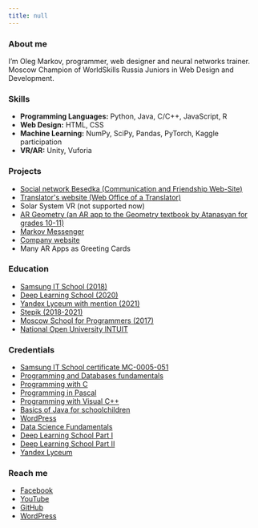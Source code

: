 ```yaml
---
title: null
---
```

### About me
I’m Oleg Markov, programmer, web designer and neural networks trainer.\
Moscow Champion of WorldSkills Russia Juniors in Web Design and Development.

### Skills
* **Programming Languages:** Python, Java, C/C++, JavaScript, R
* **Web Design:** HTML, CSS
* **Machine Learning:** NumPy, SciPy, Pandas, PyTorch, Kaggle participation
* **VR/AR:** Unity, Vuforia

### Projects
* [Social network Besedka (Communication and Friendship Web-Site)](http://www.besedka.net)
* [Translator's website (Web Office of a Translator)](http://www.translationsland.com)
* Solar System VR (not supported now)
* [AR Geometry (an AR app to the Geometry textbook by Atanasyan for grades 10-11)](https://play.google.com/store/apps/details?id=com.OlegMarkov.ARGeometry)
* [Markov Messenger](https://play.google.com/store/apps/details?id=com.wMarkov)
* [Company website](https://www.globaltranslations.org)
* Many AR Apps as Greeting Cards

### Education
* [Samsung IT School (2018)](https://myitschool.ru)
* [Deep Learning School (2020)](https://www.dlschool.org/?lang=en)
* [Yandex Lyceum with mention (2021)](https://yandexlyceum.ru)
* [Stepik (2018-2021)](https://stepik.org/users/38159138/certificates)
* [Moscow School for Programmers (2017)](https://informatics.ru)
* [National Open University INTUIT](https://intuit.ru/intuituser/study/diplomas)

### Credentials
* [Samsung IT School certificate MC-0005-051](https://myitschool.ru/certificates)
* [Programming and Databases fundamentals](https://www.specialist.ru/graduate/groupcert/1380949)
* [Programming with C](https://www.specialist.ru/graduate/groupcert/1394872)
* [Programming in Pascal](https://www.specialist.ru/graduate/groupcert/1403162)
* [Programming with Visual C++](https://www.specialist.ru/graduate/groupcert/1441915)
* [Basics of Java for schoolchildren](https://www.specialist.ru/graduate/groupcert/1469647)
* [WordPress](https://www.specialist.ru/graduate/groupcert/1813633)
* [Data Science Fundamentals](https://www.specialist.ru/graduate/groupcert/1648454)
* [Deep Learning School Part I](https://disk.yandex.ru/i/NmAYpFDlRSb5aw)
* [Deep Learning School Part II](https://disk.yandex.ru/i/1e8GPny-RxJDaQ)
* [Yandex Lyceum](https://yastatic.net/s3/lyceum/2021-certs/219928627-b99172d0-2295-4402-89f4-43f57d711af8.pdf)

### Reach me
* [Facebook](https://www.facebook.com/oleg.markov.319247)
* [YouTube](https://www.youtube.com/channel/UCUaBINm9rYYTaKILNxcs28g)
* [GitHub](https://github.com/lontrid)
* [WordPress](https://lontrid.home.blog)